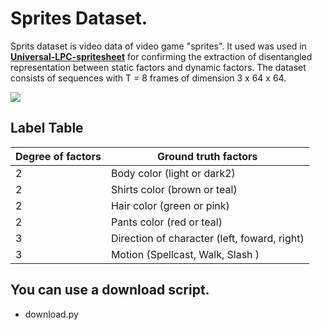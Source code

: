 # Sprites Dataset.

Sprits dataset is video data of video game "sprites". It used was used in [**Universal-LPC-spritesheet**](https://github.com/jrconway3/Universal-LPC-spritesheet) for confirming the extraction of disentangled representation between static factors and dynamic factors. The dataset consists of sequences with T = 8 frames of dimension 3 x 64 x 64. 

![](./sprites.gif)

## Label Table

| Degree of factors | Ground truth factors                         |
| ----------------- | -------------------------------------------- |
| 2                 | Body color (light or dark2)                  |
| 2                 | Shirts color (brown or teal)                 |
| 2                 | Hair color (green or pink)                   |
| 2                 | Pants color (red or teal)                    |
| 3                 | Direction of character (left, foward, right) |
| 3                 | Motion (Spellcast, Walk, Slash )             |

## You can use a download script.

- download.py  


